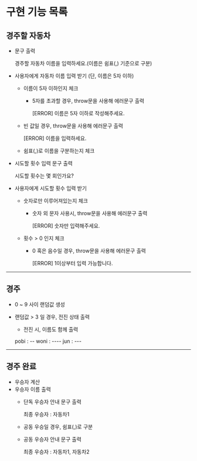 # 구현 기능 목록

## 경주할 자동차
* 문구 출력

  경주할 자동차 이름을 입력하세요.(이름은 쉼표(,) 기준으로 구분)

* 사용자에게 자동차 이름 입력 받기 (단, 이름은 5자 이하)
  * 이름이 5자 이하인지 체크
    * 5자를 초과할 경우, throw문을 사용해 에러문구 출력

      [ERROR] 이름은 5자 이하로 작성해주세요.

  * 빈 값일 경우, throw문을 사용해 에러문구 출력

    [ERROR] 이름을 입력하세요.

  * 쉼표(,)로 이름을 구분하는지 체크
* 시도할 횟수 입력 문구 출력

  시도할 횟수는 몇 회인가요?

* 사용자에게 시도할 횟수 입력 받기
  * 숫자로만 이루어져있는지 체크
    * 숫자 외 문자 사용시, throw문을 사용해 에러문구 출력

      [ERROR] 숫자만 입력해주세요.

  * 횟수 > 0 인지 체크
    * 0 혹은 음수일 경우, throw문을 사용해 에러문구 출력

      [ERROR] 1이상부터 입력 가능합니다.

------------------------------
## 경주
* 0 ~ 9 사이 랜덤값 생성
* 랜덤값 > 3 일 경우, 전진 상태 출력
  * 전진 시, 이름도 함께 출력

  pobi : --
  woni : ----
  jun : ---

--------------------------------
## 경주 완료
* 우승자 계산
* 우승자 이름 출력
  * 단독 우승자 안내 문구 출력

    최종 우승자 : 자동차1

  * 공동 우승일 경우, 쉼표(,)로 구분
  * 공동 우승자 안내 문구 출력

    최종 우승자 : 자동차1, 자동차2
  

